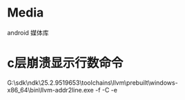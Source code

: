 # Media
android 媒体库
# c层崩溃显示行数命令
G:\sdk\ndk\25.2.9519653\toolchains\llvm\prebuilt\windows-x86_64\bin\llvm-addr2line.exe -f -C -e 
